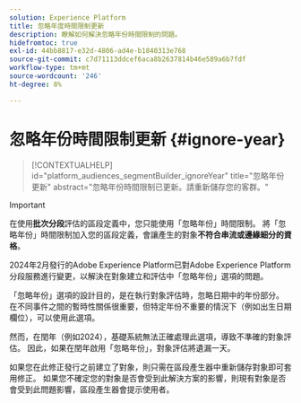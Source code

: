 ```yaml
---
solution: Experience Platform
title: 忽略年度時間限制更新
description: 瞭解如何解決忽略年份時間限制的問題。
hidefromtoc: true
exl-id: 44bb8817-e32d-4806-ad4e-b1840313e768
source-git-commit: c7d71113ddcef6aca8b2637814b46e589a6b7fdf
workflow-type: tm+mt
source-wordcount: '246'
ht-degree: 8%

---
```


# 忽略年份時間限制更新 {#ignore-year}

>[!CONTEXTUALHELP]
>id="platform_audiences_segmentBuilder_ignoreYear"
>title="忽略年份更新"
>abstract="忽略年份時間限制已更新。請重新儲存您的客群。"

>[!IMPORTANT]
>
>在使用&#x200B;**批次分段**&#x200B;評估的區段定義中，您只能使用「忽略年份」時間限制。 將「忽略年份」時間限制加入您的區段定義，會讓產生的對象&#x200B;**不符合串流或邊緣細分的資格**。

2024年2月發行的Adobe Experience Platform已對Adobe Experience Platform分段服務進行變更，以解決在對象建立和評估中「忽略年份」選項的問題。

「忽略年份」選項的設計目的，是在執行對象評估時，忽略日期中的年份部分。 在不同事件之間的暫時性關係很重要，但特定年份不重要的情況下（例如出生日期欄位），可以使用此選項。

然而，在閏年（例如2024），基礎系統無法正確處理此選項，導致不準確的對象評估。 因此，如果在閏年啟用「忽略年份」，對象評估將遺漏一天。

如果您在此修正發行之前建立了對象，則只需在區段產生器中重新儲存對象即可套用修正。 如果您不確定您的對象是否會受到此解決方案的影響，則現有對象是否會受到此問題影響，區段產生器會提示使用者。
